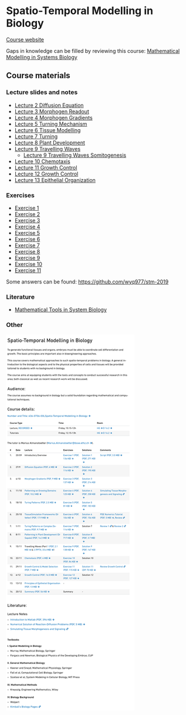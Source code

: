 # Spatio-Temporal Modelling in Biology

[Course website](https://bsse.ethz.ch/cobi/teaching/636-0706-00L_Spatial_Modelling_in_Biology.html)

Gaps in knowledge can be filled by reviewing this course: [Mathematical Modelling in Systems Biology](https://bsse.ethz.ch/cobi/teaching/626-0005-00l-mathematical-modelling-in-systems-biology.html)
## Course materials

### Lecture slides and notes

* [Lecture 2 Diffusion Equation](Lecture/02.pdf)
* [Lecture 3 Morphogen Readout](Lecture/03.pdf)
* [Lecture 4 Morphogen Gradients](Lecture/04.pdf)
* [Lecture 5 Turning Mechanism](Lecture/05.pdf)
* [Lecture 6 Tissue Modelling](Lecture/06.pdf)
* [Lecture 7 Turning](Lecture/07.pdf)
* [Lecture 8 Plant Development](Lecture/08.pdf)
* [Lecture 9 Travelling Waves](Lecture/09.pdf)
    * [Lecture 9 Travelling Waves Somitogenesis](Lecture/09-2.pdf)
* [Lecture 10 Chemotaxis](Lecture/10.pdf)
* [Lecture 11 Growth Control](Lecture/11.pdf)
* [Lecture 12 Growth Control](Lecture/12.pdf)
* [Lecture 13 Epithelial Organization](Lecture/13.pdf)

### Exercises

* [Exercise 1](Ex1_2019.pdf)
* [Exercise 2](Ex2_2019.pdf)
* [Exercise 3](Ex3_2019.pdf)
* [Exercise 4](Ex4_2019.pdf)
* [Exercise 5](Ex5_2019.pdf)
* [Exercise 6](Ex6_2019.pdf)
* [Exercise 7](Ex7_2019.pdf)
* [Exercise 8](Ex8_2019.pdf)
* [Exercise 9](Ex9_2019.pdf)
* [Exercise 10](Ex10_2019.pdf)
* [Exercise 11](exercise11.pdf)

Some answers can be found: https://github.com/wyq977/stm-2019

### Literature

* [Mathematical Tools in System Biology](book.pdf)

### Other

![](course-info.png)
